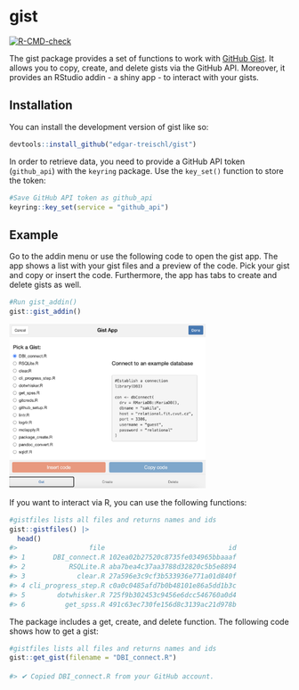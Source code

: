 
<!-- README.md is generated from README.Rmd. Please edit that file -->

# gist

<!-- badges: start -->

[![R-CMD-check](https://github.com/edgar-treischl/gist/actions/workflows/R-CMD-check.yaml/badge.svg)](https://github.com/edgar-treischl/gist/actions/workflows/R-CMD-check.yaml)
<!-- badges: end -->

The gist package provides a set of functions to work with [GitHub
Gist](https://gist.github.com/). It allows you to copy, create, and
delete gists via the GitHub API. Moreover, it provides an RStudio
addin - a shiny app - to interact with your gists.

## Installation

You can install the development version of gist like so:

``` r
devtools::install_github("edgar-treischl/gist")
```

In order to retrieve data, you need to provide a GitHub API token
(`github_api`) with the `keyring` package. Use the `key_set()` function
to store the token:

``` r
#Save GitHub API token as github_api
keyring::key_set(service = "github_api")
```

## Example

Go to the addin menu or use the following code to open the gist app. The
app shows a list with your gist files and a preview of the code. Pick
your gist and copy or insert the code. Furthermore, the app has tabs to
create and delete gists as well.

``` r
#Run gist_addin()
gist::gist_addin()
```

<img src="man/figures/gistapp.png" style="width:70.0%" />

If you want to interact via R, you can use the following functions:

``` r
#gistfiles lists all files and returns names and ids
gist::gistfiles() |> 
  head()
#>                  file                               id
#> 1       DBI_connect.R 102ea02b27520c8735fe034965bbaaaf
#> 2           RSQLite.R aba7bea4c37aa3788d32820c5b5e8894
#> 3             clear.R 27a596e3c9cf3b533936e771a01d840f
#> 4 cli_progress_step.R c0a0c0485afd7b0b48101e86a5dd1b3c
#> 5        dotwhisker.R 725f9b302453c9456e6dcc546760a0d4
#> 6          get_spss.R 491c63ec730fe156d8c3139ac21d978b
```

The package includes a get, create, and delete function. The following
code shows how to get a gist:

``` r
#gistfiles lists all files and returns names and ids
gist::get_gist(filename = "DBI_connect.R")

#> ✔ Copied DBI_connect.R from your GitHub account.
```

